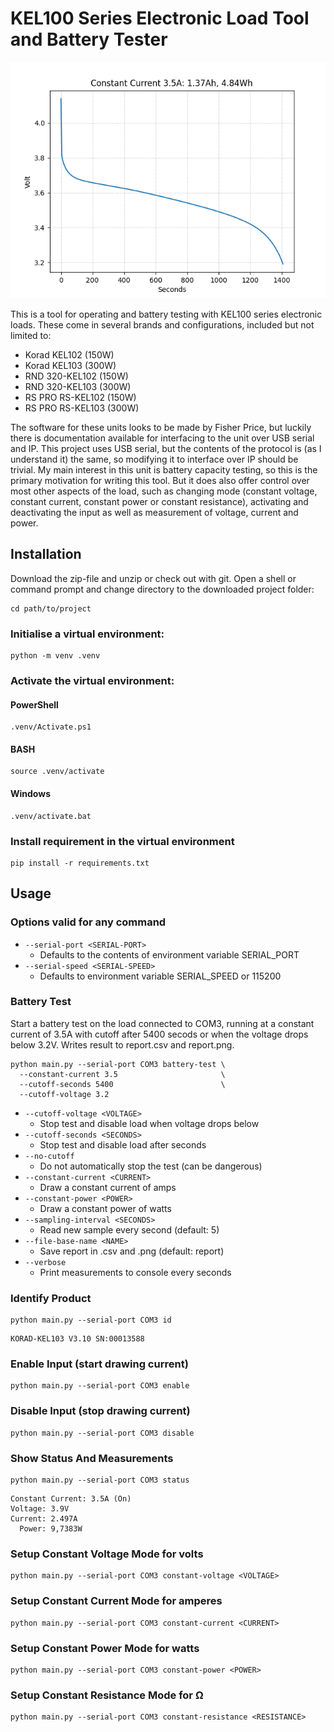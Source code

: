 # KEL100 Series Electronic Load Tool and Battery Tester

![](demo.png)

This is a tool for operating and battery testing with KEL100 series electronic loads. These come in several brands and configurations, included but not limited to:

- Korad KEL102 (150W)
- Korad KEL103 (300W)
- RND 320-KEL102 (150W)
- RND 320-KEL103 (300W)
- RS PRO RS-KEL102 (150W)
- RS PRO RS-KEL103 (300W)

The software for these units looks to be made by Fisher Price, but luckily there is documentation available for interfacing to the unit over USB serial and IP. This project uses USB serial, but the contents of the protocol is (as I understand it) the same, so modifying it to interface over IP should be trivial. My main interest in this unit is battery capacity testing, so this is the primary motivation for writing this tool. But it does also offer control over most other aspects of the load, such as changing mode (constant voltage, constant current, constant power or constant resistance), activating and deactivating the input as well as measurement of voltage, current and power.

## Installation

Download the zip-file and unzip or check out with git. Open a shell or command prompt and change directory to the downloaded project folder:

```shell
cd path/to/project
```

### Initialise a virtual environment:

```shell
python -m venv .venv
```

### Activate the virtual environment:

#### PowerShell

```shell
.venv/Activate.ps1
```

#### BASH

```shell
source .venv/activate
```

#### Windows

```shell
.venv/activate.bat
```

### Install requirement in the virtual environment

```shell
pip install -r requirements.txt
```

## Usage

### Options valid for any command

- `--serial-port <SERIAL-PORT>`
    - Defaults to the contents of environment variable SERIAL_PORT
- `--serial-speed <SERIAL-SPEED>`
    - Defaults to environment variable SERIAL_SPEED or 115200

### Battery Test

Start a battery test on the load connected to COM3, running at a constant current of 3.5A with cutoff after 5400 secods or when the voltage drops below 3.2V. Writes result to report.csv and report.png.

```shell
python main.py --serial-port COM3 battery-test \
  --constant-current 3.5                       \
  --cutoff-seconds 5400                        \
  --cutoff-voltage 3.2
```

- `--cutoff-voltage <VOLTAGE>`
    - Stop test and disable load when voltage drops below <VOLTAGE>
- `--cutoff-seconds <SECONDS>`
    - Stop test and disable load after <SECONDS> seconds
- `--no-cutoff`
    - Do not automatically stop the test (can be dangerous)
- `--constant-current <CURRENT>`
    - Draw a constant current of <CURRENT> amps
- `--constant-power <POWER>`
    - Draw a constant power of <POWER> watts
- `--sampling-interval <SECONDS>`
    - Read new sample every <SECONDS> second (default: 5)
- `--file-base-name <NAME>`
    - Save report in <NAME>.csv and <NAME>.png (default: report)
- `--verbose`
    - Print measurements to console every <sampling-interval> seconds

### Identify Product

```shell
python main.py --serial-port COM3 id
```

```
KORAD-KEL103 V3.10 SN:00013588
```

### Enable Input (start drawing current)

```shell
python main.py --serial-port COM3 enable
```

### Disable Input (stop drawing current)

```shell
python main.py --serial-port COM3 disable
```

### Show Status And Measurements

```shell
python main.py --serial-port COM3 status
```

```
Constant Current: 3.5A (On)
Voltage: 3.9V
Current: 2.497A
  Power: 9,7383W
```

### Setup Constant Voltage Mode for <VOLTAGE> volts

```shell
python main.py --serial-port COM3 constant-voltage <VOLTAGE>
```

### Setup Constant Current Mode for <CURRENT> amperes

```shell
python main.py --serial-port COM3 constant-current <CURRENT>
```

### Setup Constant Power Mode for <POWER> watts

```shell
python main.py --serial-port COM3 constant-power <POWER>
```

### Setup Constant Resistance Mode for <RESISTANCE> Ω

```shell
python main.py --serial-port COM3 constant-resistance <RESISTANCE>
```

